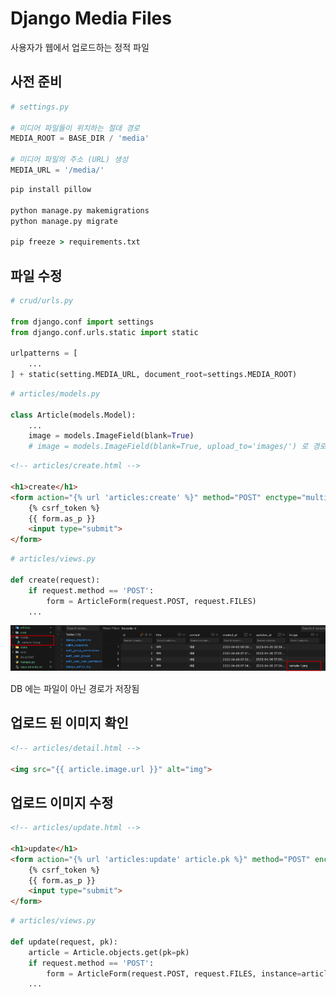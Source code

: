# Django Media Files

사용자가 웹에서 업로드하는 정적 파일

## 사전 준비

```python
# settings.py

# 미디어 파일들이 위치하는 절대 경로
MEDIA_ROOT = BASE_DIR / 'media'

# 미디어 파일의 주소 (URL) 생성
MEDIA_URL = '/media/'
```

```cmd
pip install pillow

python manage.py makemigrations
python manage.py migrate

pip freeze > requirements.txt
```

## 파일 수정

```python
# crud/urls.py

from django.conf import settings
from django.conf.urls.static import static

urlpatterns = [
    ...
] + static(setting.MEDIA_URL, document_root=settings.MEDIA_ROOT)
```

```python
# articles/models.py

class Article(models.Model):
    ...
    image = models.ImageField(blank=True)
    # image = models.ImageField(blank=True, upload_to='images/') 로 경로 설정 가능
```

```html
<!-- articles/create.html -->

<h1>create</h1>
<form action="{% url 'articles:create' %}" method="POST" enctype="multipart/form-data">
    {% csrf_token %}
    {{ form.as_p }}
    <input type="submit">
</form>
```

```python
# articles/views.py

def create(request):
    if request.method == 'POST':
        form = ArticleForm(request.POST, request.FILES)
    ...
```

![django_media_files1](django_media_files1.png)

DB 에는 파일이 아닌 경로가 저장됨

## 업로드 된 이미지 확인

```html
<!-- articles/detail.html -->

<img src="{{ article.image.url }}" alt="img">
```

## 업로드 이미지 수정

```html
<!-- articles/update.html -->

<h1>update</h1>
<form action="{% url 'articles:update' article.pk %}" method="POST" enctype="multipart/form-data">
    {% csrf_token %}
    {{ form.as_p }}
    <input type="submit">
</form>
```

```python
# articles/views.py

def update(request, pk):
    article = Article.objects.get(pk=pk)
    if request.method == 'POST':
        form = ArticleForm(request.POST, request.FILES, instance=article)
    ...
```
